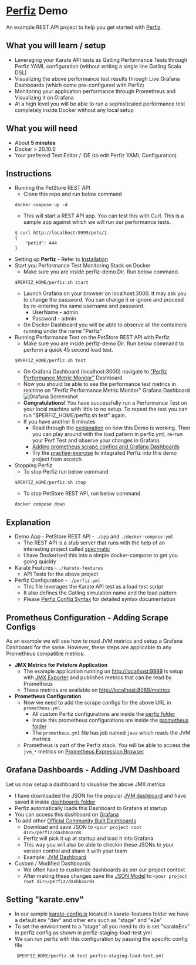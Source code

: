 # [Perfiz](https://perfiz.com) Demo

An example REST API project to help you get started with [Perfiz](https://perfiz.com)

## What you will learn / setup

* Leveraging your Karate API tests as Gatling Performance Tests through Perfiz YAML configuration (without writing a single line Gatling Scala DSL)
* Visualizing the above performance test results through Live Grafana Dashboards (which come pre-configured with Perfiz)
* Monitoring your application performance through Prometheus and Visualizing it on Grafana
* At a high level you will be able to run a sophisticated performance test completely inside Docker without any local setup

## What you will need

* About **5 minutes**
* Docker > 20.10.0
* Your preferred Text Editor / IDE (to edit Perfiz YAML Configuration)

## Instructions

* Running the PetStore REST API
    * Clone this repo and run below command
    ```shell script
    docker compose up -d
    ```
    * This will start a REST API app. You can test this with Curl. This is a sample app against which we will run our performance tests.
    ```shell script
    $ curl http://localhost:9999/pets/1
    {
        "petid": 444
    }
    ```
* Setting up **Perfiz** - Refer to [Installation](https://perfiz.com/installation.html#installation)
* Start you Performance Test Monitoring Stack on Docker
    * Make sure you are inside perfiz-demo Dir. Run below command.
    ```shell script
    $PERFIZ_HOME/perfiz.sh start
    ```
    * Launch Grafana on your browser on localhost:3000. It may ask you to change the password. You can change it or ignore and proceed by re-entering the same username and password.
      * UserName - admin
      * Password - admin
    * On Docker Dashboard you will be able to observe all the containers running under the name "Perfiz"
* Running Performance Test on the PetStore REST API with Perfiz
    * Make sure you are inside perfiz-demo Dir. Run below command to perform a quick 45 second load test.
    ```shell script
    $PERFIZ_HOME/perfiz.sh test
    ```
    * On Grafana Dashboard (localhost:3000) navigate to ["Perfiz Performance Metric Monitor"](http://localhost:3000/d/4l-HfCPMk/perfiz-performance-metric-monitor) Dashboard
    * Now you should be able to see the performance test metrics in realtime on "Perfiz Performance Metric Monitor" Grafana Dashboard
    ![Grafana Screenshot](https://github.com/znsio/perfiz-demo/blob/main/assets/grafana-test.png)
    * **Congratulations!** You have successfully run a Performance Test on your local machine with little to no setup. To repeat the test you can run "$PERFIZ_HOME/perfiz.sh test" again.
    * If you have another 5 minutes
        * Read through the [explanation](https://github.com/znsio/perfiz-demo#explanation) on how this Demo is working. Then you can play around with the load pattern in perfiz.yml, re-run your Perf Test and observe your changes in Grafana.
        * [Adding prometheus scrape configs and Grafana Dashboards](https://github.com/znsio/perfiz-demo#prometheus-and-grafana-configuration)
        * Try the [practise-exercise](https://github.com/znsio/perfiz-demo/tree/practise-exercise) to integrated Perfiz into this demo project from scratch
* Stopping Perfiz
    * To stop Perfiz run below command
    ```shell script
    $PERFIZ_HOME/perfiz.sh stop
    ```
    * To stop PetStore REST API, run below command
    ```shell script
    docker compose down
    ```
  
## Explanation

* Demo App - PetStore REST API - ```./app``` and ```./docker-compose.yml```
  * The REST API is a stub server that runs with the help of an interesting project called [specmatic](https://github.com/znsio/specmatic)
  * I have Dockerised this into a simple docker-compose to get you going quickly
* Karate Features - ```./karate-features```
  * API Tests for the above project
* Perfiz Configuration - ```./perfiz.yml```
  * This file leverages the Karate API test as a load test script
  * It also defines the Gatling simulation name and the load pattern
  * Please [Perfiz Config Syntax](https://perfiz.com/perfiz-config-syntax.html) for detailed syntax documentation

## Prometheus Configuration - Adding Scrape Configs

As an example we will see how to read JVM metrics and setup a Grafana Dashboard for the same.
However, these steps are applicable to any Prometheus compatible metrics.

* **JMX Metrics for Petstore Application**
    * The example application running on [http://localhost:9999](http://localhost:9999/pets/1) is setup with [JMX Exporter](https://github.com/prometheus/jmx_exporter) and publishes metrics that can be read by Prometheus
    * These metrics are available on [http://localhost:8089/metrics](http://localhost:8089/metrics)
* **Prometheus Configuration**
    * Now we need to add the scrape configs for the above URL in ```prometheus.yml```
        * All custom Perfiz configurations are inside the [perfiz folder](https://github.com/znsio/perfiz-demo/tree/main/perfiz)
        * Inside this prometheus configurations are inside the [prometheus folder](https://github.com/znsio/perfiz-demo/tree/main/perfiz/prometheus)
        * The ```prometheus.yml``` file has job named ```java``` which reads the JVM metrics
    * Prometheus is part of the Perfiz stack. You will be able to access the ```jvm_*``` metrics on [Prometheus Expression Browser](http://localhost:9090/graph)

## Grafana Dashboards - Adding JVM Dashboard
Let us now setup a dashboard to visualise the above JMX metrics
    
* I have downloaded the JSON for the popular [JVM dashboard](https://grafana.com/grafana/dashboards/8563) and have saved it inside [dashboards folder](https://github.com/znsio/perfiz-demo/tree/main/perfiz/dashboards)
* Perfiz automatically loads this Dashboard to Grafana at startup
* You can access this dashboard on [Grafana](http://localhost:3000/d/chanjarster-jvm-dashboard/jvm-dashboard)
* To add other [Official Community Built Dashboards](https://grafana.com/grafana/dashboards)
    * Download and save JSON to ```<your project root dir>/perfiz/dashboards```
    * Perfiz will pick it up at startup and load it into Grafana
    * This way you will also be able to checkin these JSONs to your version control and share it with your team
    * Example: [JVM Dashboard](https://github.com/znsio/perfiz-demo/blob/main/perfiz/dashboards/jvm-dashboard_rev17.json)
* Custom / Modified Dashboards
    * We often have to customize dashboards as per our project context
    * After making these changes save the [JSON Model](https://grafana.com/docs/grafana/latest/dashboards/json-model/) to ```<your project root dir>/perfiz/dashboards```

## Setting "karate.env"

* In our sample [karate-config.js](https://github.com/znsio/perfiz-demo/blob/main/karate-features/karate-config.js) located in karate-features folder we have a default env "dev" and other env such as "stage" and "e2e"
* To set the environment to a "stage" all you need to do is set "karateEnv" in perfiz config as shown in perfiz-staging-load-test.yml
* We can run perfiz with this configuration by passing the specific config file 
```shell script
    $PERFIZ_HOME/perfiz.sh test perfiz-staging-load-test.yml
```
